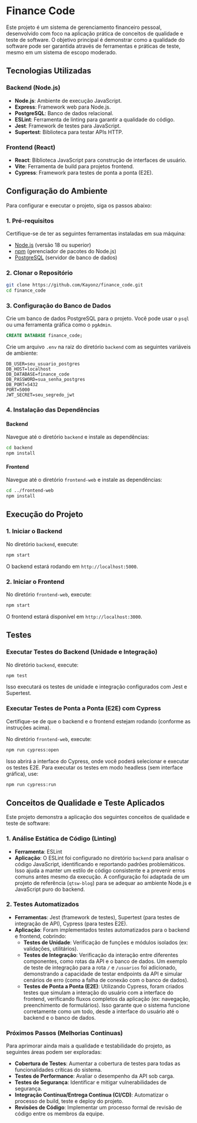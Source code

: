 # Finance Code

Este projeto é um sistema de gerenciamento financeiro pessoal, desenvolvido com foco na aplicação prática de conceitos de qualidade e teste de software. O objetivo principal é demonstrar como a qualidade do software pode ser garantida através de ferramentas e práticas de teste, mesmo em um sistema de escopo moderado.

## Tecnologias Utilizadas

### Backend (Node.js)
- **Node.js**: Ambiente de execução JavaScript.
- **Express**: Framework web para Node.js.
- **PostgreSQL**: Banco de dados relacional.
- **ESLint**: Ferramenta de linting para garantir a qualidade do código.
- **Jest**: Framework de testes para JavaScript.
- **Supertest**: Biblioteca para testar APIs HTTP.

### Frontend (React)
- **React**: Biblioteca JavaScript para construção de interfaces de usuário.
- **Vite**: Ferramenta de build para projetos frontend.
- **Cypress**: Framework para testes de ponta a ponta (E2E).

## Configuração do Ambiente

Para configurar e executar o projeto, siga os passos abaixo:

### 1. Pré-requisitos

Certifique-se de ter as seguintes ferramentas instaladas em sua máquina:
- [Node.js](https://nodejs.org/en/download/) (versão 18 ou superior)
- [npm](https://www.npmjs.com/get-npm) (gerenciador de pacotes do Node.js)
- [PostgreSQL](https://www.postgresql.org/download/) (servidor de banco de dados)

### 2. Clonar o Repositório

```bash
git clone https://github.com/Kayonz/finance_code.git
cd finance_code
```

### 3. Configuração do Banco de Dados

Crie um banco de dados PostgreSQL para o projeto. Você pode usar o `psql` ou uma ferramenta gráfica como o `pgAdmin`.

```sql
CREATE DATABASE finance_code;
```

Crie um arquivo `.env` na raiz do diretório `backend` com as seguintes variáveis de ambiente:

```
DB_USER=seu_usuario_postgres
DB_HOST=localhost
DB_DATABASE=finance_code
DB_PASSWORD=sua_senha_postgres
DB_PORT=5432
PORT=5000
JWT_SECRET=seu_segredo_jwt
```

### 4. Instalação das Dependências

#### Backend

Navegue até o diretório `backend` e instale as dependências:

```bash
cd backend
npm install
```

#### Frontend

Navegue até o diretório `frontend-web` e instale as dependências:

```bash
cd ../frontend-web
npm install
```

## Execução do Projeto

### 1. Iniciar o Backend

No diretório `backend`, execute:

```bash
npm start
```

O backend estará rodando em `http://localhost:5000`.

### 2. Iniciar o Frontend

No diretório `frontend-web`, execute:

```bash
npm start
```

O frontend estará disponível em `http://localhost:3000`.

## Testes

### Executar Testes do Backend (Unidade e Integração)

No diretório `backend`, execute:

```bash
npm test
```

Isso executará os testes de unidade e integração configurados com Jest e Supertest.

### Executar Testes de Ponta a Ponta (E2E) com Cypress

Certifique-se de que o backend e o frontend estejam rodando (conforme as instruções acima).

No diretório `frontend-web`, execute:

```bash
npm run cypress:open
```

Isso abrirá a interface do Cypress, onde você poderá selecionar e executar os testes E2E. Para executar os testes em modo headless (sem interface gráfica), use:

```bash
npm run cypress:run
```

## Conceitos de Qualidade e Teste Aplicados

Este projeto demonstra a aplicação dos seguintes conceitos de qualidade e teste de software:

### 1. Análise Estática de Código (Linting)

- **Ferramenta**: ESLint
- **Aplicação**: O ESLint foi configurado no diretório `backend` para analisar o código JavaScript, identificando e reportando padrões problemáticos. Isso ajuda a manter um estilo de código consistente e a prevenir erros comuns antes mesmo da execução. A configuração foi adaptada de um projeto de referência (`qtsw-blog`) para se adequar ao ambiente Node.js e JavaScript puro do backend.

### 2. Testes Automatizados

- **Ferramentas**: Jest (framework de testes), Supertest (para testes de integração de API), Cypress (para testes E2E).
- **Aplicação**: Foram implementados testes automatizados para o backend e frontend, cobrindo:
  - **Testes de Unidade**: Verificação de funções e módulos isolados (ex: validações, utilitários).
  - **Testes de Integração**: Verificação da interação entre diferentes componentes, como rotas da API e o banco de dados. Um exemplo de teste de integração para a rota `/` e `/usuarios` foi adicionado, demonstrando a capacidade de testar endpoints da API e simular cenários de erro (como a falha de conexão com o banco de dados).
  - **Testes de Ponta a Ponta (E2E)**: Utilizando Cypress, foram criados testes que simulam a interação do usuário com a interface do frontend, verificando fluxos completos da aplicação (ex: navegação, preenchimento de formulários). Isso garante que o sistema funcione corretamente como um todo, desde a interface do usuário até o backend e o banco de dados.

### Próximos Passos (Melhorias Contínuas)

Para aprimorar ainda mais a qualidade e testabilidade do projeto, as seguintes áreas podem ser exploradas:

- **Cobertura de Testes**: Aumentar a cobertura de testes para todas as funcionalidades críticas do sistema.
- **Testes de Performance**: Avaliar o desempenho da API sob carga.
- **Testes de Segurança**: Identificar e mitigar vulnerabilidades de segurança.
- **Integração Contínua/Entrega Contínua (CI/CD)**: Automatizar o processo de build, teste e deploy do projeto.
- **Revisões de Código**: Implementar um processo formal de revisão de código entre os membros da equipe.


